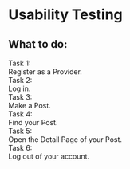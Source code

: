 <h1> Usability Testing </h1>
<h2> What to do: </h2>
Task 1: <br>
Register as a Provider. <br>
Task 2: <br>
Log in. <br>
Task 3:<br>
Make a Post. <br>
Task 4: <br>
Find your Post. <br>
Task 5: <br>
Open the Detail Page of your Post. <br>
Task 6: <br>
Log out of your account. <br>
